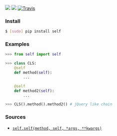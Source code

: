 [![](https://img.shields.io/pypi/pyversions/self.svg?longCache=True)](https://pypi.org/pypi/self/)
[![](https://img.shields.io/pypi/v/self.svg?maxAge=3600)](https://pypi.org/pypi/self/)
[![Travis](https://api.travis-ci.org/looking-for-a-job/self.py.svg?branch=master)](https://travis-ci.org/looking-for-a-job/self.py/)

### Install
```bash
$ [sudo] pip install self
```

### Examples
```python
>>> from self import self

>>> class CLS:
	@self
	def method(self):
		...

	@self
	def method2(self):
		...

>>> CLS().method().method2() # jQuery like chain
```

### Sources
+   [`self.self(method, self, *args, **kwargs)`](https://github.com/looking-for-a-job/self.py/blob/master/self/__init__.py)